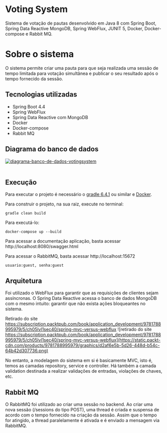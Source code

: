 # Voting System 

Sistema de votação de pautas desenvolvido em Java 8 com Spring Boot, Spring Data Reactive MongoDB, Spring WebFlux, JUNIT 5, Docker, Docker-compose e Rabbit MQ.

# Sobre o sistema

O sistema permite criar uma pauta para que seja realizada uma sessão de tempo limitada para votação simultânea e publicar o seu resultado após o tempo fornecido da sessão.

## Tecnologias utilizadas

 - Spring Boot 4.4
 - Spring WebFlux
 - Spring Data Reactive com MongoDB
 - Docker
 - Docker-compose
 - Rabbit MQ

## Diagrama do banco de dados

<a href="https://ibb.co/7KsnPJG"><img src="https://i.ibb.co/6FjHzR4/diagrama-banco-de-dados-votingsystem.png" alt="diagrama-banco-de-dados-votingsystem" border="0"></a><br /><a target='_blank' href='https://pt-br.imgbb.com/'></a><br />

## Execução

Para executar o projeto é necessário o [gradle 6.4.1](https://docs.gradle.org/6.4.1/release-notes.html) ou similar e [Docker](https://docs.docker.com/engine/install/ubuntu/). 

Para construir o projeto, na sua raiz, execute no terminal:

    gradle clean build

Para executá-lo:
	

    docker-compose up --build

Para acessar a documentação aplicação, basta acessar http://localhost:8080/swagger.html

Para acessar o RabbitMQ, basta acessar http://localhost:15672

    usuario:guest, senha:guest

## Arquitetura

Foi utilizado o WebFlux para garantir que as requisições de  clientes sejam assíncronas. O Spring Data Reactive acessa o banco de dados MongoDB com o  mesmo intuito: garantir que não exista ações bloqueantes no sistema.

Retirado do site https://subscription.packtpub.com/book/application_development/9781788995979/5/ch05lvl1sec40/spring-mvc-versus-webflux
![retirado do site https://subscription.packtpub.com/book/application_development/9781788995979/5/ch05lvl1sec40/spring-mvc-versus-webflux](https://static.packt-cdn.com/products/9781788995979/graphics/d2af6e5b-5d26-448d-b54c-64b42d307736.png)

No entanto, a modelagem do sistema em si é basicamente MVC, isto é, temos as camadas repository, service e controller. Há também a camada validation destinada a realizar validações de entradas, violações de chaves, etc.

## Rabbit MQ
O RabbitMQ foi utilizado ao criar uma sessão no backend. Ao criar uma nova sessão (/sessions do tipo POST), uma thread é criada e suspensa de acordo com o tempo fornecido na criação da sessão. Assim que o tempo for atingido, a thread paralelamente é ativada e é enviado a mensagem via RabbitMQ.
